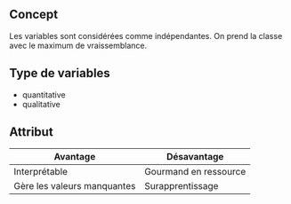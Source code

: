 ## Concept

Les variables sont considérées comme indépendantes. On prend la classe avec le maximum de vraissemblance.

## Type de variables

* quantitative
* qualitative

## Attribut

| Avantage | Désavantage |
|--|--|
| Interprétable | Gourmand en ressource |
| Gère les valeurs manquantes | Surapprentissage |

